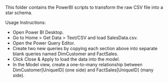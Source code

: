 This folder contains the PowerBI scripts to transform the raw CSV file into a star schema. 

Usage Instructions:

- Open Power BI Desktop.
- Go to Home > Get Data > Text/CSV and load SalesData.csv.
- Open the Power Query Editor.
- Create two new queries by copying each section above into separate blank queries named DimCustomer and FactSales.
- Click Close & Apply to load the data into the model.
- In the Model view, create a one-to-many relationship between DimCustomer[UniqueID] (one side) and FactSales[UniqueID] (many side).

